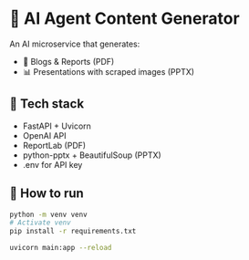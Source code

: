 # 🧠 AI Agent Content Generator

An AI microservice that generates:
- 📝 Blogs & Reports (PDF)
- 📊 Presentations with scraped images (PPTX)

## 🔗 Tech stack
- FastAPI + Uvicorn
- OpenAI API
- ReportLab (PDF)
- python-pptx + BeautifulSoup (PPTX)
- .env for API key

## 🚀 How to run

```bash
python -m venv venv
# Activate venv
pip install -r requirements.txt

uvicorn main:app --reload
